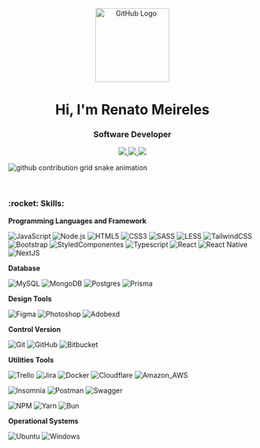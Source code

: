 <div align="center">
<img src="https://github.com/tassiotfc/tassiotfc/blob/main/octo.gif" alt="GitHub Logo" width="150" height="150" />
</div>

<h1 align="center"> Hi, I'm Renato Meireles</h1>
<h3 align="center"> Software Developer</h3>

<!-- Contatos -->
<div align="center">    

  <a href="https://api.whatsapp.com/send/?phone=5521981941439" alt="gmail" target="_blank">
    <img src="https://img.shields.io/badge/-WhatsApp-288048?style=flat-square&labelColor=288048&logo=whatsapp&logoColor=white&link=https://api.whatsapp.com/send/?phone=5521981941439" />
  </a>
  
  <a href="https://www.linkedin.com/in/renatomeireles/" alt="linkedin" target="_blank">
    <img src="https://img.shields.io/badge/LinkedIn-%230077B5.svg?&style=flat-square&logo=linkedin&logoColor=white">
  </a>
  
  
  <a href="mailto:renatodepontes@gmail.com" alt="gmail" target="_blank">
    <img src="https://img.shields.io/badge/-Gmail-FF0000?style=flat-square&labelColor=FF0000&logo=gmail&logoColor=white&link=mailto:renatodepontes@gmail.com" />
  </a>

  

</div>

![github contribution grid snake animation](https://www.renatomeireles.com.br/github-contribution-grid-snake.svg)

<br/>

<h3 align="left"> :rocket:&nbsp;Skills:</h3>

**Programming Languages and Framework**
    
  ![JavaScript](https://img.shields.io/badge/-JavaScript-333333?style=flat&logo=javascript)   ![Node.js](https://img.shields.io/badge/-Node.js-333333?style=flat&logo=node.js)  ![HTML5](https://img.shields.io/badge/-HTML5-333333?style=flat&logo=HTML5)  ![CSS3](https://img.shields.io/badge/-CSS3-333333?style=flat&logo=CSS3&logoColor=1572B6)  ![SASS](https://img.shields.io/badge/-SASS-333333?style=flat&logo=sass)   ![LESS](https://img.shields.io/badge/-LESS-333333?style=flat&logo=less)  ![TailwindCSS](https://img.shields.io/badge/-TailwindCSS-333333?style=flat&logo=tailwindcss)   ![Bootstrap](https://img.shields.io/badge/-Bootstrap-333333?style=flat&logo=bootstrap)   ![StyledComponentes](https://img.shields.io/badge/-styled--componentes-333333?style=flat&logo=styled-components)   ![Typescript](https://img.shields.io/badge/TypeScript-333333?style=flat&logo=typescript)    ![React](https://img.shields.io/badge/-React-333333?style=flat&logo=React&logoColor=3998B6)  ![React Native](https://img.shields.io/badge/-React_Native-333333?style=flat&logo=React)   ![NextJS](https://img.shields.io/badge/-NextJS-333333?style=flat&logo=next.js)
  
**Database**

  ![MySQL](https://img.shields.io/badge/MySQL-333333?style=flat&logo=mysql)   ![MongoDB](https://img.shields.io/badge/-MongoDB-333333?style=flat&logo=mongodb)   ![Postgres](https://img.shields.io/badge/Postgres-333333?style=flat&logo=postgresql)   ![Prisma](https://img.shields.io/badge/-Prisma-333333?style=flat&logo=Prisma)

**Design Tools**

  ![Figma](https://img.shields.io/badge/-Figma-333333?style=flat&logo=figma)   ![Photoshop](https://img.shields.io/badge/-Photoshop-333333?style=flat&logo=adobephotoshop)   ![Adobexd](https://img.shields.io/badge/-AdobeXD-333333?style=flat&logo=adobexd)

**Control Version**
  
  ![Git](https://img.shields.io/badge/-Git-333333?style=flat&logo=git) ![GitHub](https://img.shields.io/badge/-GitHub-333333?style=flat&logo=github)   ![Bitbucket](https://img.shields.io/badge/-Bitbucket-333333?style=flat&logo=bitbucket&logoColor=0052CC)
  
**Utilities Tools**
  
  ![Trello](https://img.shields.io/badge/-Trello-333333?style=flat&logo=trello&logoColor=0052CC)  ![Jira](https://img.shields.io/badge/-Jira-333333?style=flat&logo=jira)    ![Docker](https://img.shields.io/badge/-Docker-333333?style=flat&logo=docker) ![Cloudflare](https://img.shields.io/badge/-Cloudflare-333333?style=flat&logo=cloudflare) ![Amazon_AWS](https://img.shields.io/badge/-Amazon_AWS-333333?style=flat&logo=amazonaws) 

 ![Insomnia](https://img.shields.io/badge/-Insomnia-333333?style=flat&logo=insomnia&logoColor=4000BF)   ![Postman](https://img.shields.io/badge/-Postman-333333?style=flat&logo=Postman)   ![Swagger](https://img.shields.io/badge/-Swagger-333333?style=flat&logo=Swagger)

 ![NPM](https://img.shields.io/badge/-npm-333333?style=flat&logo=npm) ![Yarn](https://img.shields.io/badge/-Yarn-333333?style=flat&logo=yarn) ![Bun](https://img.shields.io/badge/-bun-333333?style=flat&logo=bun)

**Operational Systems**  
  
  ![Ubuntu](https://img.shields.io/badge/-Ubuntu-333333?style=flat&logo=Ubuntu)   ![Windows](https://img.shields.io/badge/-Windows-333333?style=flat&logo=Windows&logoColor=0078D6)

